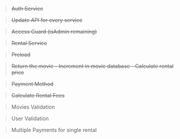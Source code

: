 > ~~Auth Service~~

> ~~Update API for every service~~

> ~~Access Guard (isAdmin remaining)~~

> ~~Rental Service~~

> ~~Preload~~

> ~~Return the movie - Increment in movie database - Calculate rental price~~

> ~~Payment Method~~

> ~~Calculate Rental Fees~~

> Movies Validation

> User Validation

> Multiple Payments for single rental